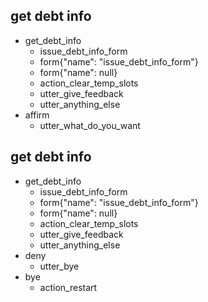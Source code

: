 ## get debt info
* get_debt_info
  - issue_debt_info_form
  - form{"name": "issue_debt_info_form"}
  - form{"name": null}
  - action_clear_temp_slots
  - utter_give_feedback
  - utter_anything_else
* affirm
  - utter_what_do_you_want  

## get debt info
* get_debt_info
  - issue_debt_info_form
  - form{"name": "issue_debt_info_form"}
  - form{"name": null}
  - action_clear_temp_slots
  - utter_give_feedback
  - utter_anything_else
* deny
  - utter_bye
* bye
  - action_restart